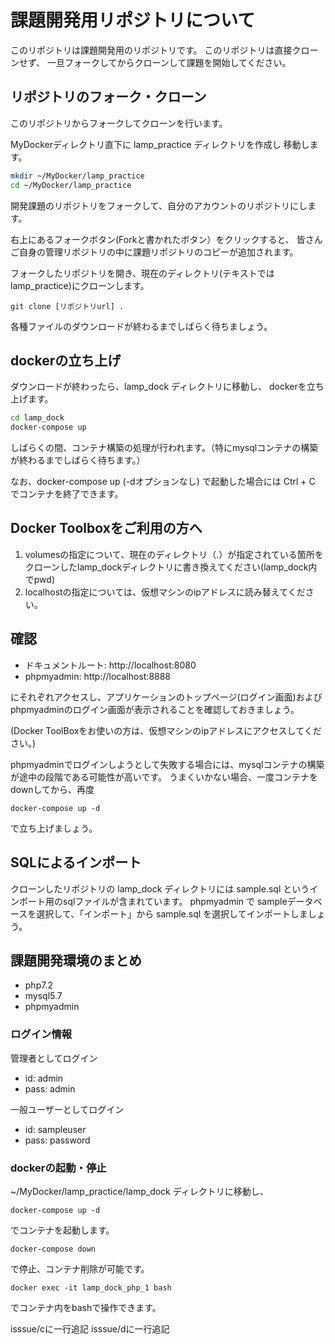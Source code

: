 # 課題開発用リポジトリについて

このリポジトリは課題開発用のリポジトリです。
このリポジトリは直接クローンせず、
一旦フォークしてからクローンして課題を開始してください。

## リポジトリのフォーク・クローン

このリポジトリからフォークしてクローンを行います。

MyDockerディレクトリ直下に
lamp_practice ディレクトリを作成し
移動します。

```bash
mkdir ~/MyDocker/lamp_practice
cd ~/MyDocker/lamp_practice
```

開発課題のリポジトリをフォークして、自分のアカウントのリポジトリにします。  

右上にあるフォークボタン(Forkと書かれたボタン）をクリックすると、
皆さんご自身の管理リポジトリの中に課題リポジトリのコピーが追加されます。


フォークしたリポジトリを開き、現在のディレクトリ(テキストではlamp_practice)にクローンします。

```
git clone [リポジトリurl] .
```

各種ファイルのダウンロードが終わるまでしばらく待ちましょう。

## dockerの立ち上げ

ダウンロードが終わったら、lamp_dock ディレクトリに移動し、
dockerを立ち上げます。

```bash
cd lamp_dock
docker-compose up
```

しばらくの間、コンテナ構築の処理が行われます。（特にmysqlコンテナの構築が終わるまでしばらく待ちます。）

なお、docker-compose up (-dオプションなし) で起動した場合には
Ctrl + C でコンテナを終了できます。

## Docker Toolboxをご利用の方へ

1. volumesの指定について、現在のディレクトリ（.）が指定されている箇所をクローンしたlamp_dockディレクトリに書き換えてください(lamp_dock内でpwd)
2. localhostの指定については、仮想マシンのipアドレスに読み替えてください。

## 確認

* ドキュメントルート: http://localhost:8080
* phpmyadmin: http://localhost:8888

にそれぞれアクセスし、アプリケーションのトップページ(ログイン画面)および
phpmyadminのログイン画面が表示されることを確認しておきましょう。

(Docker ToolBoxをお使いの方は、仮想マシンのipアドレスにアクセスしてください。)


phpmyadminでログインしようとして失敗する場合には、mysqlコンテナの構築が途中の段階である可能性が高いです。
うまくいかない場合、一度コンテナをdownしてから、再度

```
docker-compose up -d 
```

で立ち上げましょう。

## SQLによるインポート

クローンしたリポジトリの lamp_dock ディレクトリには sample.sql というインポート用のsqlファイルが含まれています。
phpmyadmin で sampleデータベースを選択して、「インポート」から sample.sql を選択してインポートしましょう。

## 課題開発環境のまとめ

* php7.2
* mysql5.7
* phpmyadmin

### ログイン情報

管理者としてログイン

* id: admin
* pass: admin

一般ユーザーとしてログイン

* id: sampleuser
* pass: password

### dockerの起動・停止

~/MyDocker/lamp_practice/lamp_dock ディレクトリに移動し、

``` 
docker-compose up -d
```
でコンテナを起動します。

```
docker-compose down
```
で停止、コンテナ削除が可能です。


```
docker exec -it lamp_dock_php_1 bash
```
でコンテナ内をbashで操作できます。

isssue/cに一行追記
isssue/dに一行追記